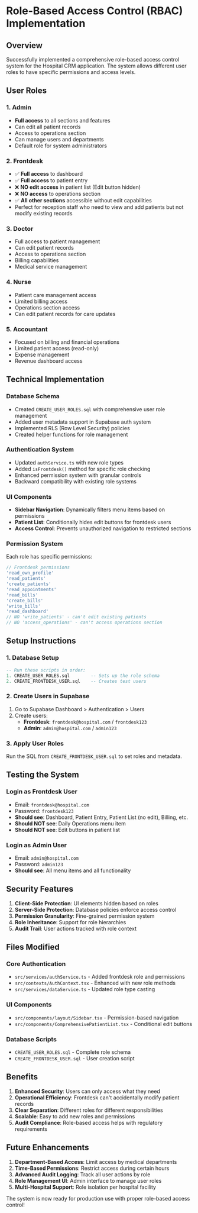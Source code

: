 # Role-Based Access Control (RBAC) Implementation

## Overview
Successfully implemented a comprehensive role-based access control system for the Hospital CRM application. The system allows different user roles to have specific permissions and access levels.

## User Roles

### 1. Admin
- **Full access** to all sections and features
- Can edit all patient records
- Access to operations section
- Can manage users and departments
- Default role for system administrators

### 2. Frontdesk
- ✅ **Full access** to dashboard
- ✅ **Full access** to patient entry
- ❌ **NO edit access** in patient list (Edit button hidden)
- ❌ **NO access** to operations section
- ✅ **All other sections** accessible without edit capabilities
- Perfect for reception staff who need to view and add patients but not modify existing records

### 3. Doctor
- Full access to patient management
- Can edit patient records
- Access to operations section
- Billing capabilities
- Medical service management

### 4. Nurse
- Patient care management access
- Limited billing access
- Operations section access
- Can edit patient records for care updates

### 5. Accountant
- Focused on billing and financial operations
- Limited patient access (read-only)
- Expense management
- Revenue dashboard access

## Technical Implementation

### Database Schema
- Created `CREATE_USER_ROLES.sql` with comprehensive user role management
- Added user metadata support in Supabase auth system
- Implemented RLS (Row Level Security) policies
- Created helper functions for role management

### Authentication System
- Updated `authService.ts` with new role types
- Added `isFrontdesk()` method for specific role checking
- Enhanced permission system with granular controls
- Backward compatibility with existing role systems

### UI Components
- **Sidebar Navigation**: Dynamically filters menu items based on permissions
- **Patient List**: Conditionally hides edit buttons for frontdesk users
- **Access Control**: Prevents unauthorized navigation to restricted sections

### Permission System
Each role has specific permissions:

```typescript
// Frontdesk permissions
'read_own_profile'
'read_patients'
'create_patients'
'read_appointments'
'read_bills'
'create_bills'
'write_bills'
'read_dashboard'
// NO 'write_patients' - can't edit existing patients
// NO 'access_operations' - can't access operations section
```

## Setup Instructions

### 1. Database Setup
```sql
-- Run these scripts in order:
1. CREATE_USER_ROLES.sql        -- Sets up the role schema
2. CREATE_FRONTDESK_USER.sql    -- Creates test users
```

### 2. Create Users in Supabase
1. Go to Supabase Dashboard > Authentication > Users
2. Create users:
   - **Frontdesk**: `frontdesk@hospital.com` / `frontdesk123`
   - **Admin**: `admin@hospital.com` / `admin123`

### 3. Apply User Roles
Run the SQL from `CREATE_FRONTDESK_USER.sql` to set roles and metadata.

## Testing the System

### Login as Frontdesk User
- Email: `frontdesk@hospital.com`
- Password: `frontdesk123`
- **Should see**: Dashboard, Patient Entry, Patient List (no edit), Billing, etc.
- **Should NOT see**: Daily Operations menu item
- **Should NOT see**: Edit buttons in patient list

### Login as Admin User
- Email: `admin@hospital.com`
- Password: `admin123`
- **Should see**: All menu items and all functionality

## Security Features

1. **Client-Side Protection**: UI elements hidden based on roles
2. **Server-Side Protection**: Database policies enforce access control
3. **Permission Granularity**: Fine-grained permission system
4. **Role Inheritance**: Support for role hierarchies
5. **Audit Trail**: User actions tracked with role context

## Files Modified

### Core Authentication
- `src/services/authService.ts` - Added frontdesk role and permissions
- `src/contexts/AuthContext.tsx` - Enhanced with new role methods
- `src/services/dataService.ts` - Updated role type casting

### UI Components
- `src/components/layout/Sidebar.tsx` - Permission-based navigation
- `src/components/ComprehensivePatientList.tsx` - Conditional edit buttons

### Database Scripts
- `CREATE_USER_ROLES.sql` - Complete role schema
- `CREATE_FRONTDESK_USER.sql` - User creation script

## Benefits

1. **Enhanced Security**: Users can only access what they need
2. **Operational Efficiency**: Frontdesk can't accidentally modify patient records
3. **Clear Separation**: Different roles for different responsibilities
4. **Scalable**: Easy to add new roles and permissions
5. **Audit Compliance**: Role-based access helps with regulatory requirements

## Future Enhancements

1. **Department-Based Access**: Limit access by medical departments
2. **Time-Based Permissions**: Restrict access during certain hours
3. **Advanced Audit Logging**: Track all user actions by role
4. **Role Management UI**: Admin interface to manage user roles
5. **Multi-Hospital Support**: Role isolation per hospital facility

The system is now ready for production use with proper role-based access control!